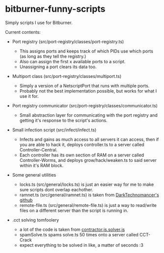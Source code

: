 # bitburner-funny-scripts

Simply scripts I use for Bitburner.

Current contents:

- Port registry (src/port-registry/classes/port-registry.ts)
    - This assigns ports and keeps track of which PIDs use which ports (as long as they tell the registry.)
    - Also can assign the first x available ports to a script.
    - Unassigning a port clears its data too.

- Multiport class (src/port-registry/classes/multiport.ts)
    - Simply a version of a NetscriptPort that runs with multiple ports.
    - Probably not the best implementation possible, but works for what I use it for.

- Port registry communicator (src/port-registry/classes/communicator.ts)
    - Small abstraction layer for communicating with the port registry and getting it's response to the script's actions.

- Small infection script (src/infect/infect.ts)
    - Infects and gains as much access to all servers it can access, then if you are able to hack it, deploys controller.ts to a server called Controller-Central.
    - Each controller has its own section of RAM on a server called Controller-Worms, and deploys grow/hack/weaken.ts to said server within it's RAM block.

- Some general utilities
    - locks.ts (src/general/locks.ts) is just an easier way for me to make sure scripts dont overlap eachother.
    - ramnet.ts (src/general/ramnet.ts) is taken from [DarkTechnomancer's github](https://github.com/DarkTechnomancer/darktechnomancer.github.io)
    - remote-file.ts (src/general/remote-file.ts) is just a way to read/write files on a different server than the script is running in.

- .cct solving tomfoolery
    - a lot of the code is taken from [contractor.js.solver.js](https://github.com/alainbryden/bitburner-scripts/blob/main/Tasks/contractor.js.solver.js)
    - spamSolve.ts spams solve.ts 50 times onto a server called CCT-Crack
    - expect everything to be solved in like, a matter of seconds :3